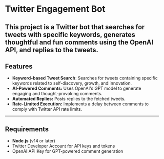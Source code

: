 # Twitter Engagement Bot

This project is a Twitter bot that searches for tweets with specific keywords, generates thoughtful and fun comments using the OpenAI API, and replies to the tweets.
---

## Features

- **Keyword-based Tweet Search:** Searches for tweets containing specific keywords related to self-discovery, growth, and innovation.
- **AI-Powered Comments:** Uses OpenAI's GPT model to generate engaging and thought-provoking comments.
- **Automated Replies:** Posts replies to the fetched tweets.
- **Rate-Limited Execution:** Implements a delay between comments to comply with Twitter API rate limits.

---

## Requirements

- **Node.js** (v14 or later)
- Twitter Developer Account for API keys and tokens
- OpenAI API Key for GPT-powered comment generation
